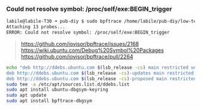 
### Could not resolve symbol: /proc/self/exe:BEGIN_trigger

```bash
labile@labile-T30 ➜ pub-diy $ sudo bpftrace /home/labile/pub-diy/low-tec/trace/trace-istio/sidecar-outbound-local-port-collisions/trace-poll-timeout.bt
Attaching 13 probes...
ERROR: Could not resolve symbol: /proc/self/exe:BEGIN_trigger
```

> https://github.com/iovisor/bpftrace/issues/2168
> https://wiki.ubuntu.com/Debug%20Symbol%20Packages
> https://github.com/iovisor/bpftrace/pull/2264

```bash
echo "deb http://ddebs.ubuntu.com $(lsb_release -cs) main restricted universe multiverse
deb http://ddebs.ubuntu.com $(lsb_release -cs)-updates main restricted universe multiverse
deb http://ddebs.ubuntu.com $(lsb_release -cs)-proposed main restricted universe multiverse" | \
sudo tee -a /etc/apt/sources.list.d/ddebs.list
sudo apt install ubuntu-dbgsym-keyring
sudo apt update
sudo apt install bpftrace-dbgsym
```



